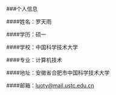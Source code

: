 ###个人信息

####姓名：罗天雨

####学历：硕一

####学校：中国科学技术大学

####专业：计算机技术

####地址：安徽省合肥市中国科学技术大学

####邮箱：luoty@mail.ustc.edu.cn
